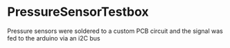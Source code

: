 # PressureSensorTestbox
Pressure sensors were soldered to a custom PCB circuit and the signal was fed to the arduino via an i2C bus
